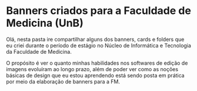 # Banners criados para a Faculdade de Medicina (UnB)
Olá, nesta pasta ire compartilhar alguns dos banners, cards e folders que eu criei durante o período de estágio no Núcleo de Informática e Tecnologia da Faculdade de Medicina. 

O propósito é ver o quanto minhas habilidades nos softwares de edição de imagens evoluíram ao longo prazo, além de poder ver como as noções básicas de design que eu estou aprendendo está sendo posta em prática por meio da elaboração de banners para a FM.
